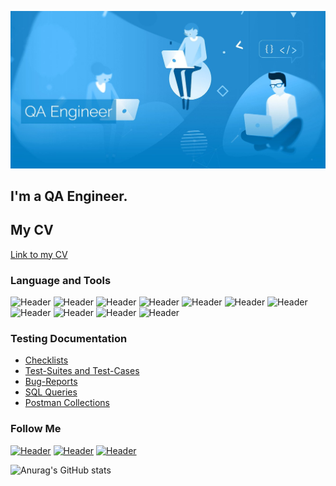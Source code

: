 ![Header](https://github.com/NatalliaKuzmiankova/NatalliaKuzmiankova/blob/main/assets/softwaretester_text_1.jpg)

## I'm a QA Engineer. 
 
## My CV
[Link to my CV](https://drive.google.com/file/d/1HaeXlUL-Wttj7Vw5niHmE1ggbuYMVVBs/view?usp=sharing/)

### Language and Tools
![Header](https://img.shields.io/badge/Jira-090909?style=for-the-badge&logo=jira&logoColor=136be1)
![Header](https://img.shields.io/badge/YouTrack-090909?style=for-the-badge&logo=YouTrack&logoColor=136be1)
![Header](https://img.shields.io/badge/Postman-090909?style=for-the-badge&logo=postman&logoColor=f76935)
![Header](https://img.shields.io/badge/Swagger-090909?style=for-the-badge&logo=swagger&logoColor=7ede2b)
![Header](https://img.shields.io/badge/Github-090909?style=for-the-badge&logo=github&logoColor=8cc4d7)
![Header](https://img.shields.io/badge/MySQL-090909?style=for-the-badge&logo=mysql&logoColor=00618a)
![Header](https://img.shields.io/badge/DevTools-090909?style=for-the-badge&logo=googlechrome&logoColor=2674f2)
![Header](https://img.shields.io/badge/AndroidStudio-090909?style=for-the-badge&logo=androidstudio&logoColor=3ad07d)
![Header](https://img.shields.io/badge/Qase-090909?style=for-the-badge&logo=Qase&logoColor=3ad07d)
![Header](https://img.shields.io/badge/Fiddler-090909?style=for-the-badge&logo=fiddler&logoColor=8cc4d7)
![Header](https://img.shields.io/badge/CharlesProxy-090909?style=for-the-badge&logo=charlesproxy&logoColor=8cc4d7)

### Testing Documentation

- [Checklists](https://github.com/NatalliaKuzmiankova/checklist)
- [Test-Suites and Test-Cases](https://github.com/NatalliaKuzmiankova/test-cases)
- [Bug-Reports](https://github.com/NatalliaKuzmiankova/bug-reports)
- [SQL Queries](https://github.com/NatalliaKuzmiankova/SQL)
- [Postman Collections](https://github.com/NatalliaKuzmiankova/postman)

### Follow Me
[![Header](https://img.shields.io/badge/Instagram-090909?style=for-the-badge&logo=instagram&logoColor=9939a3)](https://www.instagram.com/lunatik_natik/)
[![Header](https://img.shields.io/badge/Telegram-090909?style=for-the-badge&logo=telegram&logoColor=31a5db)](https://t.me/NatalliaKuzmiankova)
[![Header](https://img.shields.io/badge/Linkedin-090909?style=for-the-badge&logo=linkedin&logoColor=0073b1)](https://www.linkedin.com/in/natallia-kuzmiankova-b791a7243/)

![Anurag's GitHub stats](https://github-readme-stats.vercel.app/api?username=NatalliaKuzmiankova&show_icons=true&theme=radical)